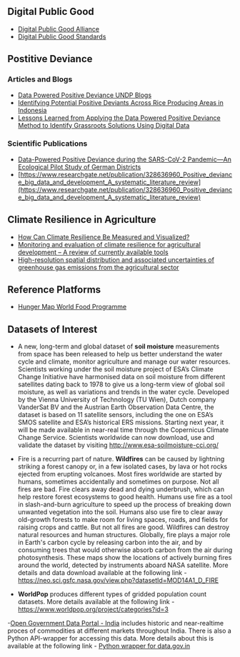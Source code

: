 ## Digital Public Good

- [Digital Public Good Alliance](https://digitalpublicgoods.net)
- [Digital Public Good Standards](https://digitalpublicgoods.net/standard/)

## Postitive Deviance

### Articles and Blogs

- [Data Powered Positive Deviance UNDP Blogs](https://dppd.medium.com)
- [Identifying Potential Positive Deviants Across Rice Producing Areas in Indonesia](https://www.unglobalpulse.org/document/identifying-potential-positive-deviants-pds-across-rice-producing-areas-in-indonesia-an-application-of-big-data-analytics-and-approaches/)
- [Lessons Learned from Applying the Data Powered Positive Deviance Method to Identify Grassroots Solutions Using Digital Data](https://acceleratorlabs.undp.org/content/acceleratorlabs/en/home/library/positive-deviance-undp-data-innovation-dataforgood-research-grassroots-solutions-digital-learning-network-GizDataLab-University-of-Manchester-Ecuador-Somalia-Mexico-Niger.html)

### Scientific Publications

- [Data-Powered Positive Deviance during the SARS-CoV-2 Pandemic—An Ecological Pilot Study of German Districts](https://www.mdpi.com/1660-4601/18/18/9765)
- [https://www.researchgate.net/publication/328636960_Positive_deviance_big_data_and_development_A_systematic_literature_review](https://www.researchgate.net/publication/328636960_Positive_deviance_big_data_and_development_A_systematic_literature_review)

## Climate Resilience in Agriculture

- [How Can Climate Resilience Be Measured and Visualized?](https://www.google.com/url?sa=t&rct=j&q=&esrc=s&source=web&cd=&cad=rja&uact=8&ved=2ahUKEwi84pXJ_dnzAhWTq6QKHfUhD5oQFnoECAQQAQ&url=https%3A%2F%2Fwww.mdpi.com%2F2071-1050%2F12%2F2%2F635%2Fpdf&usg=AOvVaw0iQ3w9lKDK_f7isG_qUPZC)
- [Monitoring and evaluation of climate resilience for agricultural development – A review of currently available tools](https://www.sciencedirect.com/science/article/pii/S2452292917300176)
- [High-resolution spatial distribution and associated uncertainties of greenhouse gas emissions from the agricultural sector](https://link.springer.com/article/10.1007/s11027-017-9779-3)

## Reference Platforms

- [Hunger Map World Food Programme](https://hungermap.wfp.org)

## Datasets of Interest

- A new, long-term and global dataset of **soil moisture** measurements from space has been released to help us better understand the water cycle and climate, monitor agriculture and manage our water resources. Scientists working under the soil moisture project of ESA’s Climate Change Initiative have harmonised data on soil moisture from different satellites dating back to 1978 to give us a long-term view of global soil moisture, as well as variations and trends in the water cycle. Developed by the Vienna University of Technology (TU Wien), Dutch company VanderSat BV and the Austrian Earth Observation Data Centre, the dataset  is based on 11 satellite sensors, including the one on ESA’s SMOS satellite and ESA’s historical ERS missions. Starting next year, it will be made available in near-real time through the Copernicus Climate Change Service. Scientists worldwide can now download, use and validate the dataset by visiting http://www.esa-soilmoisture-cci.org/

- Fire is a recurring part of nature. **Wildfires** can be caused by lightning striking a forest canopy or, in a few isolated cases, by lava or hot rocks ejected from erupting volcanoes. Most fires worldwide are started by humans, sometimes accidentally and sometimes on purpose. Not all fires are bad. Fire clears away dead and dying underbrush, which can help restore forest ecosystems to good health. Humans use fire as a tool in slash-and-burn agriculture to speed up the process of breaking down unwanted vegetation into the soil. Humans also use fire to clear away old-growth forests to make room for living spaces, roads, and fields for raising crops and cattle. But not all fires are good. Wildfires can destroy natural resources and human structures. Globally, fire plays a major role in Earth's carbon cycle by releasing carbon into the air, and by consuming trees that would otherwise absorb carbon from the air during photosynthesis. These maps show the locations of actively burning fires around the world, detected by instruments aboard NASA satellite. More details and data download available at the following link - https://neo.sci.gsfc.nasa.gov/view.php?datasetId=MOD14A1_D_FIRE

- **WorldPop** produces different types of gridded population count datasets. More details available at the following link - https://www.worldpop.org/project/categories?id=3

-[Open Government Data Portal - India](https://data.gov.in) includes historic and near-realtime proces of commodities at different markets throughout India. There is also a Python API-wrapper for accessing this data. More details about this is available at the following link - [Python wrapper for data.gov.in](https://pypi.org/project/datagovindia/)

